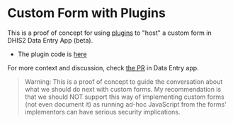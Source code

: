 # Custom Form with Plugins

This is a proof of concept for using [plugins](https://github.com/dhis2/app-runtime/blob/alpha/docs/components/Plugin.md) to "host" a custom form in DHIS2 Data Entry App (beta).

- The plugin code is [here](https://github.com/kabaros/dhis2-custom-form-plugin/blob/main/src/App.js)

For more context and discussion, check [the PR](https://github.com/kabaros/dhis2-custom-form-plugin) in Data Entry app.

> Warning: This is a proof of concept to guide the conversation about what we should do next with custom forms. My recommendation is that we should NOT support this way of implementing custom forms (not even document it) as running ad-hoc JavaScript from the forms' implementors can have serious security implications.


